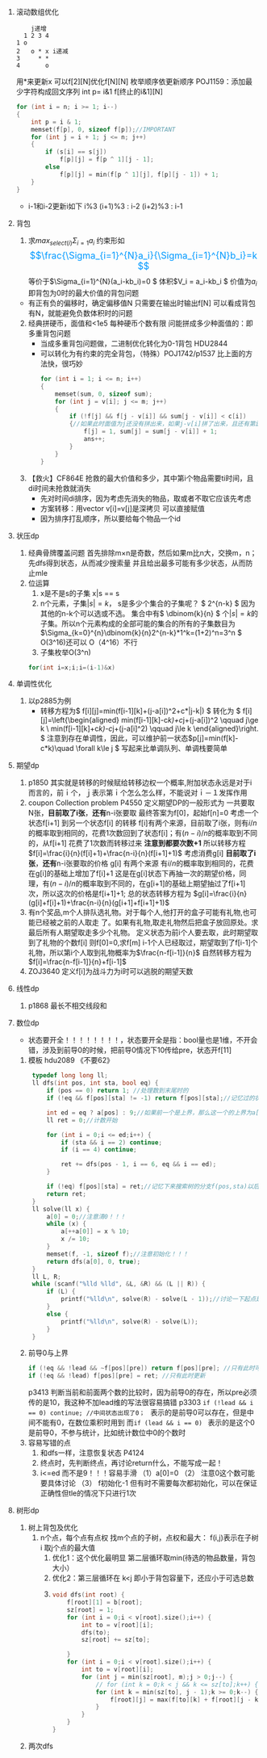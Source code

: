1. 滚动数组优化
    ```
        j递增
      1 2 3 4
    1 o 
    2   o * x i递减
    3     * * 
    4       o
    ```
    用*来更新x 可以f[2][N]优化f[N][N]
    枚举顺序依更新顺序
    POJ1159：添加最少字符构成回文序列
    int p= i&1
    f[终止的i&1][N]
    ```cpp 
    for (int i = n; i >= 1; i--)
    {
        int p = i & 1;
        memset(f[p], 0, sizeof f[p]);//IMPORTANT
        for (int j = i + 1; j <= n; j++)
        {
            if (s[i] == s[j])
                f[p][j] = f[p ^ 1][j - 1];
            else
                f[p][j] = min(f[p ^ 1][j], f[p][j - 1]) + 1;
        }
    }
    ```
    * i-1和i-2更新i如下
    i%3 (i+1)%3 : i-2  (i+2)%3 : i-1

2. 背包
   1. 求$max_{select(i)} \Sigma_{i=1}a_i$
   约束形如<font color=#0099ff size = 4>$$\frac{\Sigma_{i=1}^{N}a_i}{\Sigma_{i=1}^{N}b_i}=k $$</font>等价于$\Sigma_{i=1}^{N}(a_i-kb_i)=0 $
   体积$V_i = a_i-kb_i $ 价值为$a_i$ 即背包为0时的最大价值的背包问题
    * 有正有负的偏移时，确定偏移值N 只需要在输出时输出f[N] 可以看成背包有N，就能避免负数体积时的问题   
   2. 经典拼硬币，面值和<1e5 每种硬币个数有限 问能拼成多少种面值的：即多重背包问题
      * 当成多重背包问题做，二进制优化转化为0-1背包 HDU2844 
      * 可以转化为有约束的完全背包，（特殊）POJ1742/p1537 比上面的方法快，很巧妙  
        ```cpp
        for (int i = 1; i <= n; i++)
        {
            memset(sum, 0, sizeof sum);
            for (int j = v[i]; j <= m; j++)
            {
                if (!f[j] && f[j - v[i]] && sum[j - v[i]] < c[i])
                {//如果此时面值为j还没有拼出来，如果j-v[i]拼了出来，且还有第i种硬币可以用，那么就用它 从而O（NM）时间复杂度解决了问题，比多重背包少了一层循环K
                    f[j] = 1, sum[j] = sum[j - v[i]] + 1;
                    ans++;
                }
            }
        }
        ``` 
    3. 【救火】CF864E 抢救的最大价值和多少，其中第i个物品需要ti时间，且di时间未抢救就消失
        * 先对时间di排序，因为考虑先消失的物品，取或者不取它应该先考虑
        * 方案转移：用vector v[i]=v[j]是深拷贝 可以直接赋值
        * 因为排序打乱顺序，所以要给每个物品一个id 
3. 状压dp
   1. 经典骨牌覆盖问题
   首先排除m×n是奇数，然后如果m比n大，交换m，n；
   先dfs得到状态，从而减少搜索量 并且给出最多可能有多少状态，从而防止mle
   2. 位运算
      1. x是不是s的子集  x|s == s
      2. n个元素，子集$|s|=k$， s是多少个集合的子集呢？ $ 2^{n-k} $ 因为其他的n-k个可以选或不选。 集合中有$ \dbinom{k}{n} $ 个$|s|=k$的子集。所以n个元素构成的全部可能的集合的所有的子集数目为$\Sigma_{k=0}^{n}\dbinom{k}{n}2^{n-k}*1^k=(1+2)^n=3^n $ 
      O(3^16)还可以 O（4^16）不行
      3. 子集枚举O(3^n)
      ```cpp
      for(int i=x;i;i=(i-1)&x)
      ```
4. 单调性优化
   1. 以p2885为例
      * 转移方程为$ f[i][j]=min(f[i-1][k]+(j-a[i])^2+c*|j-k|) $
        转化为
        $ f[i][j]=\left\{\begin{aligned} 
        min(f[i-1][k]-c*k)+c*j+(j-a[i])^2 \qquad j\ge k \\
        min(f[i-1][k]+c*k)-c*j+(j-a[i]^2) \qquad j\le k 
        \end{aligned}\right. $ 
        注意到存在单调性，因此，可以维护前一状态$p[j]=min(f[k]-c*k)\quad \forall k\le j  $ 写起来比单调队列、单调栈要简单
5. 期望dp
    1. p1850 其实就是转移的时候赋给转移边权一个概率,附加状态永远是对于i而言的，前ｉ个，ｊ表示第ｉ个怎么怎么样，不能说对ｉ－１发挥作用
    2. coupon Collection problem P4550  定义期望DP的一般形式为  一共要取N张，**目前取了i张**，**还有**n-i张要取 最终答案为f[0]，起始f[n]=0
       考虑一个状态f[i+1] 到另一个状态f[i] 的转移  f[i]有两个来源，目前取了i张，则有$i/n$的概率取到相同的，花费1次数回到了状态f[i]；有$(n-i)/n$的概率取到不同的，从f[i+1] 花费了1次数而转移过来 **注意到都要次数+1** 所以转移方程 $f[i]=\frac{i}{n}(f[i]+1)+\frac{n-i}{n}(f[i+1]+1)$ 
       考虑消费g[i] **目前取了i张**，**还有**n-i张要取的价格 g[i] 有两个来源 有$i/n$的概率取到相同的，花费在g[i]的基础上增加了f[i]+1 这是在g[i]状态下再抽一次的期望价格，同理，有$(n-i)/n$的概率取到不同的，在g[i+1]的基础上期望抽过了f[i+1]次，所以这次的价格是f[i+1]+1; 总的状态转移方程为 $g[i]=\frac{i}{n}(g[i]+f[i]+1)+\frac{n-i}{n}(g[i+1]+f[i+1]+1)$ 
    3. 有n个奖品,m个人排队选礼物。对于每个人,他打开的盒子可能有礼物,也可能已经被之前的人取走  了。如果有礼物,取走礼物然后把盒子放回原处。求最后所有人期望取走多少个礼物。
       定义状态为前i个人要去取，此时期望取到了礼物的个数f[i] 则f[0]=0,求f[m]
       i-1个人已经取过，期望取到了f[i-1]个礼物，所以第i个人取到礼物概率为$\frac{n-f[i-1]}{n}$ 自然转移方程为$f[i]=\frac{n-f[i-1]}{n}+f[i-1]$
    4. ZOJ3640 定义f[i]为战斗力为i时可以逃脱的期望天数  

6. 线性dp
    1. p1868 最长不相交线段和    　　
7. 数位dp
   * 状态要开全！！！！！！！！，状态要开全是指：bool量也是1维，不开会错，涉及到前导0的时候，把前导0情况下10传给pre，状态开f[11]
    1. 模板 hdu2089 《不要62》
       ```cpp
        typedef long long ll;
        ll dfs(int pos, int sta, bool eq) {
            if (pos == 0) return 1; //处理数到末尾时的 
            if (!eq && f[pos][sta] != -1) return f[pos][sta];//记忆过的状态，如果eq为真说明要重新数

            int ed = eq ? a[pos] : 9;//如果前一个是上界，那么这一个的上界为a[pos]
            ll ret = 0;//计数开始

            for (int i = 0;i <= ed;i++) {
                if (sta && i == 2) continue;
                if (i == 4) continue;

                ret += dfs(pos - 1, i == 6, eq && i == ed);
            }

            if (!eq) f[pos][sta] = ret;//记忆下来搜索树的分支f(pos,sta)以后重复使用
            return ret;
        }
        ll solve(ll x) {
            a[0] = 0;//注意清0！！！
            while (x) {
                a[++a[0]] = x % 10;
                x /= 10;
            }
            memset(f, -1, sizeof f);//注意初始化！！！
            return dfs(a[0], 0, true);
        }
        ll L, R;
        while (scanf("%lld %lld", &L, &R) && (L || R)) {
            if (L) {
                printf("%lld\n", solve(R) - solve(L - 1));//讨论一下起点是不是0
            }
            else {
                printf("%lld\n", solve(R) - solve(L));
            }
        }
       ```
    2. 前导0与上界
       ```cpp
       if (!eq && !lead && ~f[pos][pre]) return f[pos][pre]; //只有此时可以利用 
       if (!eq && !lead) f[pos][pre] = ret; //只有此时更新
       ```
       p3413 判断当前和前面两个数的比较时，因为前导0的存在，所以pre必须传的是10，我这种不加lead维的写法很容易搞错 
       p3303 `if (!lead && i == 0) continue; //中间状态出现了0； ` 表示的是前导0可以存在，但是中间不能有0，在数位乘积时用到
             而`if (lead && i == 0) ` 表示的是这个0是前导0，不参与统计，比如统计数位中0的个数时
    3. 容易写错的点
       1. 和dfs一样，注意恢复状态 P4124
       2. 终点时，先判断终点，再讨论return什么，不能写成一起！
       3. i<=ed 而不是9！！！容易手滑 （1）a[0]=0 （2） 注意0这个数可能要具体讨论 （3） f初始化-1 但有时不需要每次都初始化，可以在保证正确性但tle的情况下只进行1次
8. 树形dp
   1. 树上背包及优化
      1. n个点，每个点有点权 找m个点的子树，点权和最大： f(i,j)表示在子树i 取j个点的最大值 
         1. 优化1：这个优化最明显 第二层循环取min(待选的物品数量，背包大小）
         2. 优化2：第三层循环在 k<j 即小于背包容量下，还应小于可选总数 
         3. ```cpp
            void dfs(int root) {
                f[root][1] = b[root];
                sz[root] = 1;
                for (int i = 0;i < v[root].size();i++) {
                    int to = v[root][i];
                    dfs(to);
                    sz[root] += sz[to];

                }
                for (int i = 0;i < v[root].size();i++) {
                    int to = v[root][i];
                    for (int j = min(sz[root], m);j > 0;j--) {
                        // for (int k = 0;k < j && k <= sz[to];k++) {
                        for (int k = min(sz[to], j - 1);k >= 0;k--) {
                            f[root][j] = max(f[to][k] + f[root][j - k], f[root][j]);
                        }
                    }
                }
            }
            ```
    1.  两次dfs 
